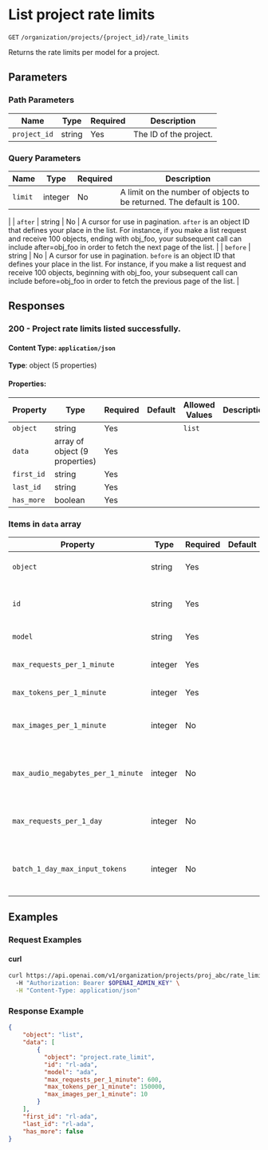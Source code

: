 # List project rate limits

`GET` `/organization/projects/{project_id}/rate_limits`

Returns the rate limits per model for a project.

## Parameters

### Path Parameters

| Name | Type | Required | Description |
| ---- | ---- | -------- | ----------- |
| `project_id` | string | Yes | The ID of the project. |

### Query Parameters

| Name | Type | Required | Description |
| ---- | ---- | -------- | ----------- |
| `limit` | integer | No | A limit on the number of objects to be returned. The default is 100.
 |
| `after` | string | No | A cursor for use in pagination. `after` is an object ID that defines your place in the list. For instance, if you make a list request and receive 100 objects, ending with obj_foo, your subsequent call can include after=obj_foo in order to fetch the next page of the list.
 |
| `before` | string | No | A cursor for use in pagination. `before` is an object ID that defines your place in the list. For instance, if you make a list request and receive 100 objects, beginning with obj_foo, your subsequent call can include before=obj_foo in order to fetch the previous page of the list.
 |

## Responses

### 200 - Project rate limits listed successfully.

#### Content Type: `application/json`

**Type**: object (5 properties)

#### Properties:

| Property | Type | Required | Default | Allowed Values | Description |
| -------- | ---- | -------- | ------- | -------------- | ----------- |
| `object` | string | Yes |  | `list` |  |
| `data` | array of object (9 properties) | Yes |  |  |  |
| `first_id` | string | Yes |  |  |  |
| `last_id` | string | Yes |  |  |  |
| `has_more` | boolean | Yes |  |  |  |


### Items in `data` array

| Property | Type | Required | Default | Allowed Values | Description |
| -------- | ---- | -------- | ------- | -------------- | ----------- |
| `object` | string | Yes |  | `project.rate_limit` | The object type, which is always `project.rate_limit` |
| `id` | string | Yes |  |  | The identifier, which can be referenced in API endpoints. |
| `model` | string | Yes |  |  | The model this rate limit applies to. |
| `max_requests_per_1_minute` | integer | Yes |  |  | The maximum requests per minute. |
| `max_tokens_per_1_minute` | integer | Yes |  |  | The maximum tokens per minute. |
| `max_images_per_1_minute` | integer | No |  |  | The maximum images per minute. Only present for relevant models. |
| `max_audio_megabytes_per_1_minute` | integer | No |  |  | The maximum audio megabytes per minute. Only present for relevant models. |
| `max_requests_per_1_day` | integer | No |  |  | The maximum requests per day. Only present for relevant models. |
| `batch_1_day_max_input_tokens` | integer | No |  |  | The maximum batch input tokens per day. Only present for relevant models. |
## Examples

### Request Examples

#### curl
```bash
curl https://api.openai.com/v1/organization/projects/proj_abc/rate_limits?after=rl_xxx&limit=20 \
  -H "Authorization: Bearer $OPENAI_ADMIN_KEY" \
  -H "Content-Type: application/json"

```

### Response Example

```json
{
    "object": "list",
    "data": [
        {
          "object": "project.rate_limit",
          "id": "rl-ada",
          "model": "ada",
          "max_requests_per_1_minute": 600,
          "max_tokens_per_1_minute": 150000,
          "max_images_per_1_minute": 10
        }
    ],
    "first_id": "rl-ada",
    "last_id": "rl-ada",
    "has_more": false
}

```

